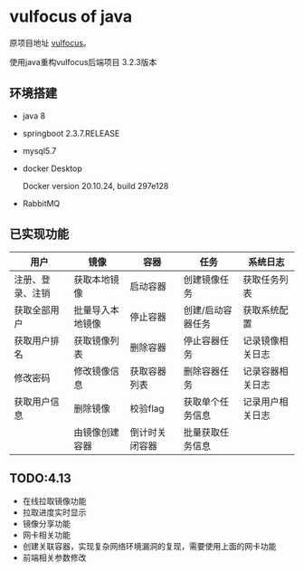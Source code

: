 # vulfocus of java
原项目地址 [vulfocus](https://github.com/fofapro/vulfocus)。

使用java重构vulfocus后端项目 3.2.3版本

## 环境搭建

- java 8

- springboot 2.3.7.RELEASE

- mysql5.7

- docker Desktop

  Docker version 20.10.24, build 297e128

- RabbitMQ



## 已实现功能

| 用户             | 镜像             | 容器           | 任务              | 系统日志         |
| ---------------- | ---------------- | -------------- | ----------------- | ---------------- |
| 注册、登录、注销 | 获取本地镜像     | 启动容器       | 创建镜像任务      | 获取任务列表     |
| 获取全部用户     | 批量导入本地镜像 | 停止容器       | 创建/启动容器任务 | 获取系统配置     |
| 获取用户排名     | 获取镜像列表     | 删除容器       | 停止容器任务      | 记录镜像相关日志 |
| 修改密码         | 修改镜像信息     | 获取容器列表   | 删除容器任务      | 记录容器相关日志 |
| 获取用户信息     | 删除镜像         | 校验flag       | 获取单个任务信息  | 记录用户相关日志 |
|                  | 由镜像创建容器   | 倒计时关闭容器 | 批量获取任务信息  |                  |

## TODO:4.13

- 在线拉取镜像功能
- 拉取进度实时显示
- 镜像分享功能
- 网卡相关功能
- 创建关联容器，实现复杂网络环境漏洞的复现，需要使用上面的网卡功能
- 前端相关参数修改



